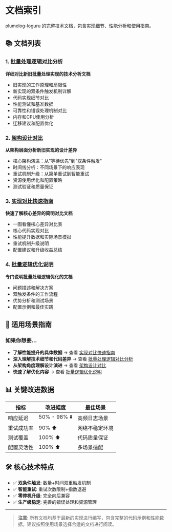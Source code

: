 # 文档索引

plumelog-loguru 的完整技术文档，包含实现细节、性能分析和使用指南。

## 📚 文档列表

### 1. [批量处理逻辑对比分析](./batch_processing_comparison.md)
**详细对比新旧批量处理实现的技术分析文档**

- 旧实现的工作原理和局限性
- 新实现的双条件触发机制详解  
- 代码实现细节对比
- 性能测试和基准数据
- 可靠性和错误处理机制对比
- 内存和CPU使用分析
- 迁移建议和配置优化

### 2. [架构设计对比](./architecture_comparison.md)  
**从架构层面分析新旧实现的设计差异**

- 核心架构演进：从"等待优先"到"双条件触发"
- 时间线分析：不同场景下的响应表现
- 重试机制升级：从简单重试到智能重试
- 资源使用优化和配置策略
- 测试验证和质量保证

### 3. [实现对比快速指南](./implementation_comparison.md)
**快速了解核心差异的简明对比文档**

- 一图看懂核心差异对比表
- 核心代码实现对比
- 性能提升数据和实际场景模拟
- 重试机制升级说明
- 配置建议和升级收益总结

### 4. [批量逻辑优化说明](./batch_logic_optimization.md)
**专门说明批量处理逻辑优化的文档**

- 问题描述和解决方案
- 双触发条件的工作流程
- 优势分析和测试场景
- 配置示例和最佳实践

## 🎯 适用场景指南

### 如果你想要...

- **了解性能提升的具体数据** → 查看 [实现对比快速指南](./implementation_comparison.md)
- **深入理解技术细节和代码差异** → 查看 [批量处理逻辑对比分析](./batch_processing_comparison.md)
- **从架构角度理解设计演进** → 查看 [架构设计对比](./architecture_comparison.md)
- **快速了解优化内容** → 查看 [批量逻辑优化说明](./batch_logic_optimization.md)

## 📊 关键改进数据

| 指标 | 改进幅度 | 最佳场景 |
|------|---------|----------|
| 响应延迟 | 50% - 98% ⬇️ | 高频日志场景 |
| 重试成功率 | 90% ⬆️ | 网络不稳定环境 |
| 测试覆盖 | 100% ⬆️ | 代码质量保证 |
| 配置灵活性 | 100% ⬆️ | 多场景适配 |

## 🛠️ 核心技术特点

- ✅ **双条件触发**: 数量+时间双重触发机制
- ✅ **智能重试**: 重试次数限制+指数退避
- ✅ **零停机升级**: 完全向后兼容
- ✅ **生产级稳定**: 完善的错误处理和资源管理

---

> **注意**: 所有文档均基于最新的实现进行编写，包含完整的代码示例和性能数据。建议按照使用场景选择合适的文档进行阅读。
